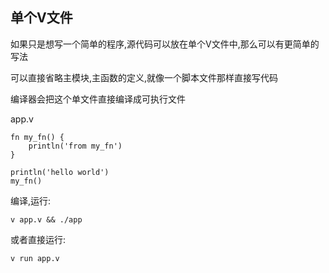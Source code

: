 ## 单个V文件

如果只是想写一个简单的程序,源代码可以放在单个V文件中,那么可以有更简单的写法

可以直接省略主模块,主函数的定义,就像一个脚本文件那样直接写代码

编译器会把这个单文件直接编译成可执行文件

app.v

```
fn my_fn() {
	println('from my_fn')
}

println('hello world')
my_fn()
```

编译,运行:

```
v app.v && ./app
```

或者直接运行:

```
v run app.v
```

